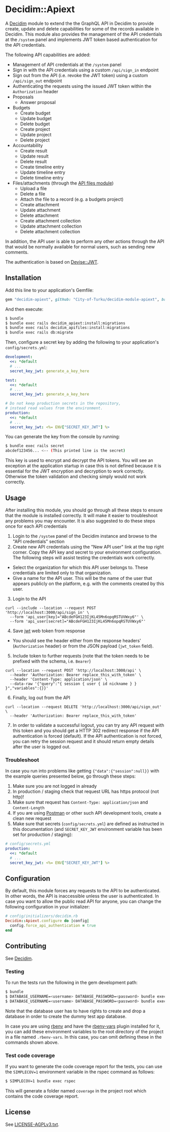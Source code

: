# Decidim::Apiext

A [Decidim](https://github.com/decidim/decidim) module to extend the the GraphQL
API in Decidim to provide create, update and delete capabilities for some of the
records available in Decidim. This module also provides the management of the
API credentials at the `/system` panel and implements JWT token based
authentication for the API credentials.

The following API capabilities are added:

- Management of API credentials at the `/system` panel
- Sign in with the API credentials using a custom `/api/sign_in` endpoint
- Sign out from the API (i.e. revoke the JWT token) using a custom
  `/api/sign_out` endpoint
- Authenticating the requests using the issued JWT token within the
  `Authorization` header
- Proposals
  * Answer proposal
- Budgets
  * Create budget
  * Update budget
  * Delete budget
  * Create project
  * Update project
  * Delete project
- Accountability
  * Create result
  * Update result
  * Delete result
  * Create timeline entry
  * Update timeline entry
  * Delete timeline entry
- Files/attachments (through the [API files module](https://github.com/mainio/decidim-module-apifiles))
  * Upload a file
  * Delete a file
  * Attach the file to a record (e.g. a budgets project)
  * Create attachment
  * Update attachment
  * Delete attachment
  * Create attachment collection
  * Update attachment collection
  * Delete attachment collection

In addition, the API user is able to perform any other actions through the API
that would be normally available for normal users, such as sending new comments.

The authentication is based on
[Devise::JWT](https://github.com/waiting-for-dev/devise-jwt).

## Installation

Add this line to your application's Gemfile:

```ruby
gem "decidim-apiext", github: "City-of-Turku/decidim-module-apiext", branch: "main"
```

And then execute:

```bash
$ bundle
$ bundle exec rails decidim_apiext:install:migrations
$ bundle exec rails decidim_apifiles:install:migrations
$ bundle exec rails db:migrate
```

Then, configure a secret key by adding the following to your application's
`config/secrets.yml`:

```yaml
development:
  <<: *default
  # ...
  secret_key_jwt: generate_a_key_here

test:
  <<: *default
  # ...
  secret_key_jwt: generate_a_key_here

# Do not keep production secrets in the repository,
# instead read values from the environment.
production:
  <<: *default
  # ...
  secret_key_jwt: <%= ENV["SECRET_KEY_JWT"] %>
```

You can generate the key from the console by running:

```bash
$ bundle exec rails secret
abcdef123456... <-- (This printed line is the secret)
```

This key is used to encrypt and decrypt the API tokens. You will see an
exception at the application startup in case this is not defined because it is
essential for the JWT encryption and decryption to work correctly. Otherwise the
token validation and checking simply would not work correctly.

## Usage

After installing this module, you should go through all these steps to ensure
that the module is installed correctly. It will make it easier to troubleshoot
any problems you may encounter. It is also suggested to do these steps once for
each API credentials

1. Login to the `/system` panel of the Decidim instance and browse to the "API
  credentials" section
2. Create new API credentials using the "New API user" link at the top right
   corner. Copy the API key and secret to your environment configuration. The
   following steps will assist testing the credentials work correctly.
  * Select the organization for which this API user belongs to. These
    credentials are limited only to that organization.
  * Give a name for the API user. This will be the name of the user that appears
    publicly on the platform, e.g. with the comments created by this user.
3. Login to the API
```
curl --include --location --request POST 'http://localhost:3000/api/sign_in' \
  --form 'api_user[key]="ABcdeFGH123IjKL45Mn6opqRSTUVWxy6"' \
  --form 'api_user[secret]="ABcdeFGH123IjKL45Mn6opqRSTUVWxy6"'
```
4. Save [jwt](https://jwt.io/introduction) web token from response
  * You should see the header either from the response headers' (`Authorization`
    header) or from the JSON payload (`jwt_token` field).
5. Include token to further requests (note that the token needs to be prefixed
   with the schema, i.e. `Bearer`)
```
curl --location --request POST 'http://localhost:3000/api' \
  --header 'Authorization: Bearer replace_this_with_token' \
  --header 'Content-Type: application/json' \
  --data-raw '{"query":"{ session { user { id nickname } } }","variables":{}}'
```
6. Finally, log out from the API
```
curl --location --request DELETE 'http://localhost:3000/api/sign_out' \
  --header 'Authorization: Bearer replace_this_with_token'
```
7. In order to validate a successful logout, you can try any API request with
   this token and you should get a HTTP 302 redirect response if the API
   authentication is forced (default). If the API authentication is not forced,
   you can retry the session request and it should return empty details after
   the user is logged out.

### Troubleshoot

In case you run into problems like getting `{"data":{"session":null}}` with the
example queries presented below, go through these steps:

1. Make sure you are not logged in already
2. In production / staging check that request URL has https protocol (not http)!
3. Make sure that request has `Content-Type: application/json` and
   `Content-Length`
4. If you are using [Postman](https://www.postman.com/) or other such API
   development tools, create a clean new request
5. Make sure that secrets (`config/secrets.yml`) are defined as instructed in
   this documentation (and `SECRET_KEY_JWT` environment variable has been set
   for production / staging):
```yaml
# config/secrets.yml
production:
  <<: *default
  # ...
  secret_key_jwt: <%= ENV["SECRET_KEY_JWT"] %>
```

## Configuration

By default, this module forces any requests to the API to be authenticated. In
other words, the API is inaccessible unless the user is authenticated. In case
you want to allow the public read API for anyone, you can change the following
configuration in your initializer:

```ruby
# config/initializers/decidim.rb
Decidim::Apiext.configure do |config|
  config.force_api_authentication = true
end
```

## Contributing

See [Decidim](https://github.com/decidim/decidim).

### Testing

To run the tests run the following in the gem development path:

```bash
$ bundle
$ DATABASE_USERNAME=<username> DATABASE_PASSWORD=<password> bundle exec rake test_app
$ DATABASE_USERNAME=<username> DATABASE_PASSWORD=<password> bundle exec rspec
```

Note that the database user has to have rights to create and drop a database in
order to create the dummy test app database.

In case you are using [rbenv](https://github.com/rbenv/rbenv) and have the
[rbenv-vars](https://github.com/rbenv/rbenv-vars) plugin installed for it, you
can add these environment variables to the root directory of the project in a
file named `.rbenv-vars`. In this case, you can omit defining these in the
commands shown above.

### Test code coverage

If you want to generate the code coverage report for the tests, you can use
the `SIMPLECOV=1` environment variable in the rspec command as follows:

```bash
$ SIMPLECOV=1 bundle exec rspec
```

This will generate a folder named `coverage` in the project root which contains
the code coverage report.

## License

See [LICENSE-AGPLv3.txt](LICENSE-AGPLv3.txt).
